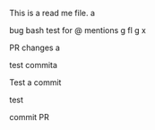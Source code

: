 This is a read me file.
a

bug bash test for @ mentions
g
fl
g
x


PR changes
a

test commita

Test a commit 

test

commit PR
